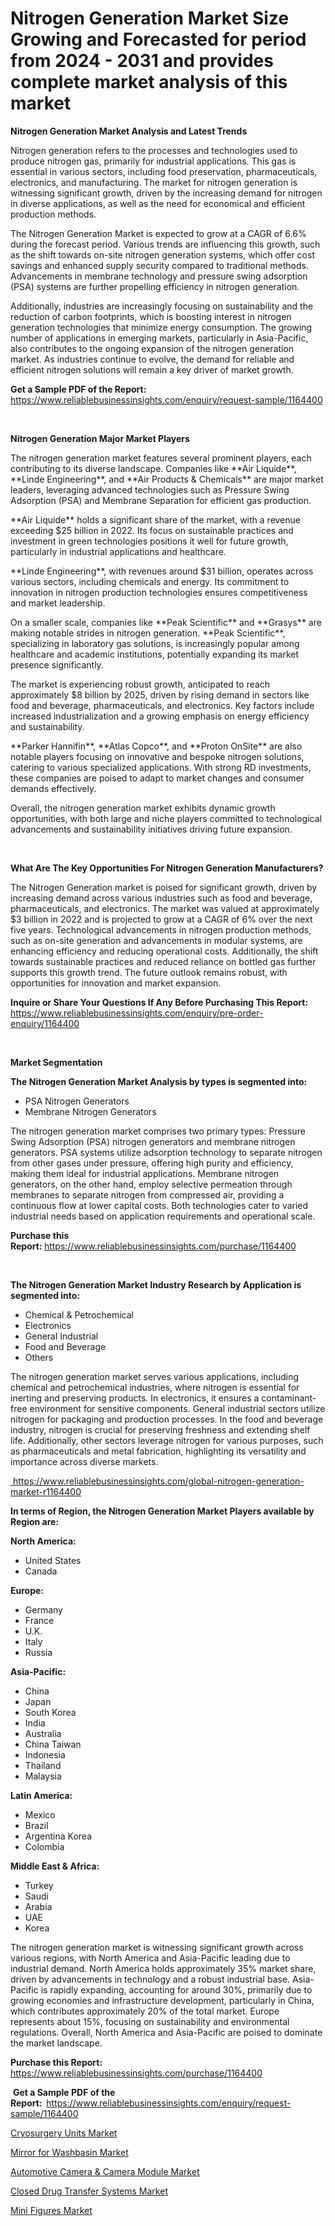 <p><h1>Nitrogen Generation Market Size Growing and Forecasted for period from 2024 - 2031 and provides complete market analysis of this market</h1></p><p><strong>Nitrogen Generation Market Analysis and Latest Trends</strong></p>
<p><p>Nitrogen generation refers to the processes and technologies used to produce nitrogen gas, primarily for industrial applications. This gas is essential in various sectors, including food preservation, pharmaceuticals, electronics, and manufacturing. The market for nitrogen generation is witnessing significant growth, driven by the increasing demand for nitrogen in diverse applications, as well as the need for economical and efficient production methods.</p><p>The Nitrogen Generation Market is expected to grow at a CAGR of 6.6% during the forecast period. Various trends are influencing this growth, such as the shift towards on-site nitrogen generation systems, which offer cost savings and enhanced supply security compared to traditional methods. Advancements in membrane technology and pressure swing adsorption (PSA) systems are further propelling efficiency in nitrogen generation.</p><p>Additionally, industries are increasingly focusing on sustainability and the reduction of carbon footprints, which is boosting interest in nitrogen generation technologies that minimize energy consumption. The growing number of applications in emerging markets, particularly in Asia-Pacific, also contributes to the ongoing expansion of the nitrogen generation market. As industries continue to evolve, the demand for reliable and efficient nitrogen solutions will remain a key driver of market growth.</p></p>
<p><strong>Get a Sample PDF of the Report:&nbsp;</strong> <a href="https://www.reliablebusinessinsights.com/enquiry/request-sample/1164400?utm_campaign=835&utm_medium=2&utm_source=Github&utm_content=ia&utm_term=29092024&utm_id=nitrogen-generation">https://www.reliablebusinessinsights.com/enquiry/request-sample/1164400</a></p>
<p>&nbsp;</p>
<p><strong>Nitrogen Generation Major Market Players</strong></p>
<p><p>The nitrogen generation market features several prominent players, each contributing to its diverse landscape. Companies like **Air Liquide**, **Linde Engineering**, and **Air Products & Chemicals** are major market leaders, leveraging advanced technologies such as Pressure Swing Adsorption (PSA) and Membrane Separation for efficient gas production.</p><p>**Air Liquide** holds a significant share of the market, with a revenue exceeding $25 billion in 2022. Its focus on sustainable practices and investment in green technologies positions it well for future growth, particularly in industrial applications and healthcare.</p><p>**Linde Engineering**, with revenues around $31 billion, operates across various sectors, including chemicals and energy. Its commitment to innovation in nitrogen production technologies ensures competitiveness and market leadership.</p><p>On a smaller scale, companies like **Peak Scientific** and **Grasys** are making notable strides in nitrogen generation. **Peak Scientific**, specializing in laboratory gas solutions, is increasingly popular among healthcare and academic institutions, potentially expanding its market presence significantly.</p><p>The market is experiencing robust growth, anticipated to reach approximately $8 billion by 2025, driven by rising demand in sectors like food and beverage, pharmaceuticals, and electronics. Key factors include increased industrialization and a growing emphasis on energy efficiency and sustainability.</p><p>**Parker Hannifin**, **Atlas Copco**, and **Proton OnSite** are also notable players focusing on innovative and bespoke nitrogen solutions, catering to various specialized applications. With strong RD investments, these companies are poised to adapt to market changes and consumer demands effectively.</p><p>Overall, the nitrogen generation market exhibits dynamic growth opportunities, with both large and niche players committed to technological advancements and sustainability initiatives driving future expansion.</p></p>
<p>&nbsp;</p>
<p><strong>What Are The Key Opportunities For Nitrogen Generation Manufacturers?</strong></p>
<p><p>The Nitrogen Generation market is poised for significant growth, driven by increasing demand across various industries such as food and beverage, pharmaceuticals, and electronics. The market was valued at approximately $3 billion in 2022 and is projected to grow at a CAGR of 6% over the next five years. Technological advancements in nitrogen production methods, such as on-site generation and advancements in modular systems, are enhancing efficiency and reducing operational costs. Additionally, the shift towards sustainable practices and reduced reliance on bottled gas further supports this growth trend. The future outlook remains robust, with opportunities for innovation and market expansion.</p></p>
<p><strong>Inquire or Share Your Questions If Any Before Purchasing This Report:</strong> <a href="https://www.reliablebusinessinsights.com/enquiry/pre-order-enquiry/1164400?utm_campaign=835&utm_medium=2&utm_source=Github&utm_content=ia&utm_term=29092024&utm_id=nitrogen-generation">https://www.reliablebusinessinsights.com/enquiry/pre-order-enquiry/1164400</a></p>
<p>&nbsp;</p>
<p><strong>Market Segmentation</strong></p>
<p><strong>The Nitrogen Generation Market Analysis by types is segmented into:</strong></p>
<p><ul><li>PSA Nitrogen Generators</li><li>Membrane Nitrogen Generators</li></ul></p>
<p><p>The nitrogen generation market comprises two primary types: Pressure Swing Adsorption (PSA) nitrogen generators and membrane nitrogen generators. PSA systems utilize adsorption technology to separate nitrogen from other gases under pressure, offering high purity and efficiency, making them ideal for industrial applications. Membrane nitrogen generators, on the other hand, employ selective permeation through membranes to separate nitrogen from compressed air, providing a continuous flow at lower capital costs. Both technologies cater to varied industrial needs based on application requirements and operational scale.</p></p>
<p><strong>Purchase this Report:&nbsp;</strong><a href="https://www.reliablebusinessinsights.com/purchase/1164400?utm_campaign=835&utm_medium=2&utm_source=Github&utm_content=ia&utm_term=29092024&utm_id=nitrogen-generation">https://www.reliablebusinessinsights.com/purchase/1164400</a></p>
<p>&nbsp;</p>
<p><strong>The Nitrogen Generation Market Industry Research by Application is segmented into:</strong></p>
<p><ul><li>Chemical & Petrochemical</li><li>Electronics</li><li>General Industrial</li><li>Food and Beverage</li><li>Others</li></ul></p>
<p><p>The nitrogen generation market serves various applications, including chemical and petrochemical industries, where nitrogen is essential for inerting and preserving products. In electronics, it ensures a contaminant-free environment for sensitive components. General industrial sectors utilize nitrogen for packaging and production processes. In the food and beverage industry, nitrogen is crucial for preserving freshness and extending shelf life. Additionally, other sectors leverage nitrogen for various purposes, such as pharmaceuticals and metal fabrication, highlighting its versatility and importance across diverse markets.</p></p>
<p><a href="https://www.reliablebusinessinsights.com/global-nitrogen-generation-market-r1164400?utm_campaign=835&utm_medium=2&utm_source=Github&utm_content=ia&utm_term=29092024&utm_id=nitrogen-generation">&nbsp;https://www.reliablebusinessinsights.com/global-nitrogen-generation-market-r1164400</a></p>
<p><strong>In terms of Region, the Nitrogen Generation Market Players available by Region are:</strong></p>
<p>
    <p> <strong> North America: </strong>
        <ul>
            <li>United States</li>
            <li>Canada</li>
        </ul>
        </p> 
    <p> <strong> Europe: </strong>
        <ul>
            <li>Germany</li>
            <li>France</li>
            <li>U.K.</li>
            <li>Italy</li>
            <li>Russia</li>
        </ul>
        </p> 
    <p> <strong> Asia-Pacific: </strong>
        <ul>
            <li>China</li>
            <li>Japan</li>
            <li>South Korea</li>
            <li>India</li>
            <li>Australia</li>
            <li>China Taiwan</li>
            <li>Indonesia</li>
            <li>Thailand</li>
            <li>Malaysia</li>
        </ul>
        </p> 
    <p> <strong> Latin America: </strong>
        <ul>
            <li>Mexico</li>
            <li>Brazil</li>
            <li>Argentina Korea</li>
            <li>Colombia</li>
        </ul>
        </p> 
    <p> <strong> Middle East & Africa: </strong>
        <ul>
            <li>Turkey</li>
            <li>Saudi</li>
            <li>Arabia</li>
            <li>UAE</li>
            <li>Korea</li>
        </ul>
    </p>
    </p>
<p><p>The nitrogen generation market is witnessing significant growth across various regions, with North America and Asia-Pacific leading due to industrial demand. North America holds approximately 35% market share, driven by advancements in technology and a robust industrial base. Asia-Pacific is rapidly expanding, accounting for around 30%, primarily due to growing economies and infrastructure development, particularly in China, which contributes approximately 20% of the total market. Europe represents about 15%, focusing on sustainability and environmental regulations. Overall, North America and Asia-Pacific are poised to dominate the market landscape.</p></p>
<p><strong>Purchase this Report: </strong><a href="https://www.reliablebusinessinsights.com/purchase/1164400?utm_campaign=835&utm_medium=2&utm_source=Github&utm_content=ia&utm_term=29092024&utm_id=nitrogen-generation">https://www.reliablebusinessinsights.com/purchase/1164400</a></p>
<p>&nbsp;<strong>Get a Sample PDF of the Report:&nbsp;&nbsp;</strong><a href="https://www.reliablebusinessinsights.com/enquiry/request-sample/1164400?utm_campaign=835&utm_medium=2&utm_source=Github&utm_content=ia&utm_term=29092024&utm_id=nitrogen-generation">https://www.reliablebusinessinsights.com/enquiry/request-sample/1164400</a></p>
<p><strong></strong></p>
<p><p><a href="https://github.com/JavierDDowns/Market-Research-Report-List-1/blob/main/cryosurgery-units-market.md?utm_campaign=835&utm_medium=2&utm_source=Github&utm_content=ia&utm_term=29092024&utm_id=nitrogen-generation">Cryosurgery Units Market</a></p><p><a href="https://www.linkedin.com/pulse/global-mirror-washbasin-industry-analysis-share-growth-rhrrc?utm_campaign=835&utm_medium=2&utm_source=Github&utm_content=ia&utm_term=29092024&utm_id=nitrogen-generation">Mirror for Washbasin Market</a></p><p><a href="https://issuu.com/reportprime-2/docs/automotive-camera-camera-module-mar_063c60468e8259?utm_campaign=835&utm_medium=2&utm_source=Github&utm_content=ia&utm_term=29092024&utm_id=nitrogen-generation">Automotive Camera & Camera Module Market</a></p><p><a href="https://github.com/AlbertGonzalez266/Market-Research-Report-List-1/blob/main/closed-drug-transfer-systems-market.md?utm_campaign=835&utm_medium=2&utm_source=Github&utm_content=ia&utm_term=29092024&utm_id=nitrogen-generation">Closed Drug Transfer Systems Market</a></p><p><a href="https://www.linkedin.com/pulse/driving-factors-behind-mini-figures-market-trends-applications-vhohc?utm_campaign=835&utm_medium=2&utm_source=Github&utm_content=ia&utm_term=29092024&utm_id=nitrogen-generation">Mini Figures Market</a></p></p>